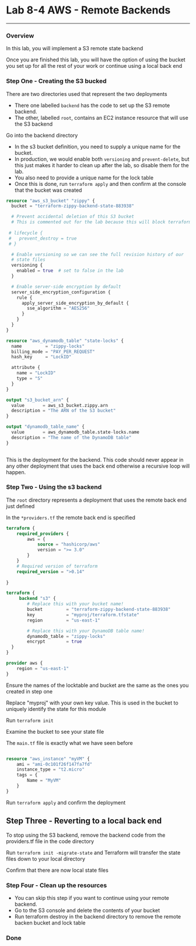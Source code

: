 # Lab 8-4 AWS  - Remote Backends

---


### Overview

In this lab, you will implement a S3 remote state backend

Once you are finished this lab, you will have the option of using the bucket you set up for all the rest of your work or continue using a local back end


### Step One - Creating the S3 bucked

There are two directories used that represent the two deployments

- There one labelled `backend` has the code to set up the S3 remote backend.  
- The other, labelled `root`, contains an EC2 instance resource that will use the S3 backend

Go into the backend directory
- In the s3 bucket definition, you need to supply a unique name for the bucket.
- In production, we would enable both `versioning` and `prevent-delete`, but this just makes it harder to clean up after the lab, so disable them for the lab.
- You also need to provide a unique name for the lock table
- Once this is done, run `terraform apply` and then confirm at the console that the bucket was created

```terraform
resource "aws_s3_bucket" "zippy" {
  bucket = "terraform-zippy-backend-state-883938"

  # Prevent accidental deletion of this S3 bucket
  # This is commented out for the lab because this will block terraform prevent_destroy
  
 # lifecycle {
 #   prevent_destroy = true 
 # }

  # Enable versioning so we can see the full revision history of our
  # state files
  versioning {
    enabled = true  # set to false in the lab
  }

  # Enable server-side encryption by default
  server_side_encryption_configuration {
    rule {
      apply_server_side_encryption_by_default {
        sse_algorithm = "AES256"
      }
    }
  }
}

resource "aws_dynamodb_table" "state-locks" {
  name         = "zippy-locks"
  billing_mode = "PAY_PER_REQUEST"
  hash_key     = "LockID"

  attribute {
    name = "LockID"
    type = "S"
  }
}

output "s3_bucket_arn" {
  value       = aws_s3_bucket.zippy.arn
  description = "The ARN of the S3 bucket"
}

output "dynamodb_table_name" {
  value       = aws_dynamodb_table.state-locks.name
  description = "The name of the DynamoDB table"
}
 
```
This is the deployment for the backend. This code should never appear in any other deployment that uses the back end otherwise a recursive loop will happen.


### Step Two - Using the s3 backend

The `root` directory represents a deployment that uses the remote back end just defined

In the `*providers.tf` the remote back end is specified

```terraform 
terraform {
    required_providers {
        aws = {
            source = "hashicorp/aws"
            version = ">= 3.0"
        }     
    }
    # Required version of terraform
    required_version = ">0.14"
      
}

terraform {
     backend "s3" {
        # Replace this with your bucket name!
        bucket         = "terraform-zippy-backend-state-883938"
        key            = "myproj/terraform.tfstate"
        region         = "us-east-1"

        # Replace this with your DynamoDB table name!
        dynamodb_table = "zippy-locks"
        encrypt        = true
  }
} 

provider aws {
    region = "us-east-1"
}
```

Ensure the names of the locktable and bucket are the same as the ones you created in step one

Replace "myproj" with your own key value. This is used in the bucket to uniquely identify the state for this module

Run `terraform init`

Examine the bucket to see your state file

The `main.tf` file is exactly what we have seen before

```terraform 

resource "aws_instance" "myVM" {
    ami = "ami-0c101f26f147fa7fd"
    instance_type = "t2.micro"
    tags = {
        Name = "MyVM"
    }
}

```

Run `terraform apply` and confirm the deployment



## Step Three - Reverting to a local back end

To stop using the S3 backend, remove the backend code from the providers.tf file in the code directory

Run `terraform init -migrate-state` and Terraform will transfer the state files down to your local directory

Confirm that there are now local state files

### Step Four - Clean up the resources

* You can skip this step if you want to continue using your remote backend.
* Go to the S3 console and delete the contents of your bucket
* Run terraform destroy in the backend directory to remove the remote backen bucket and lock table

### Done
